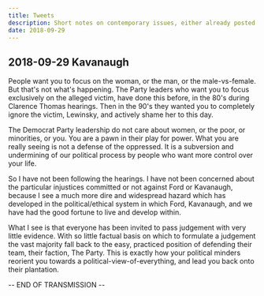 ```yaml
---
title: Tweets
description: Short notes on contemporary issues, either already posted or intended to be posted to Twitter.
date: 2018-09-29
---
```


## 2018-09-29 Kavanaugh

People want you to focus on the woman, or the man, or the male-vs-female. But that's not what's happening. The Party leaders who want you to focus exclusively on the alleged victim, have done this before, in the 80's during Clarence Thomas hearings. Then in the 90's they wanted you to completely ignore the victim, Lewinsky, and actively shame her to this day.

The Democrat Party leadership do not care about women, or the poor, or minorities, or you. You are a pawn in their play for power. What you are really seeing is not a defense of the oppressed. It is a subversion and undermining of our political process by people who want more control over your life.

So I have not been following the hearings. I have not been concerned about the particular injustices committed or not against Ford or Kavanaugh, because I see a much more dire and widespread hazard which has developed in the political/ethical system in which Ford, Kavanaugh, and we have had the good fortune to live and develop within.

What I see is that everyone has been invited to pass judgement with very little evidence. With so little factual basis on which to formulate a judgement the vast majority fall back to the easy, practiced position of defending their team, their faction, The Party. This is exactly how your political minders reorient you towards a political-view-of-everything, and lead you back onto their plantation.

-- END OF TRANSMISSION --
